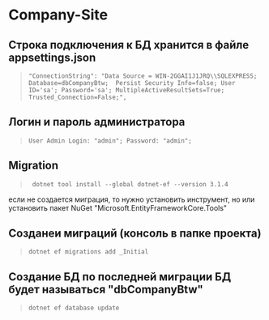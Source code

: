 # Company-Site
## Строка подключения к БД хранится в файле appsettings.json 
 > ` "ConnectionString": "Data Source = WIN-2GGAI1J1JRQ\\SQLEXPRESS; Database=dbCompanyBtw; 
                                    Persist Security Info=false; User ID='sa'; Password='sa';
                                    MultipleActiveResultSets=True; Trusted_Connection=False;", ` 

## Логин и пароль администратора
 > ` User Admin
Login: "admin";
Password: "admin"; `

## Migration 
 > `  dotnet tool install --global dotnet-ef --version 3.1.4 `
 
если не создается миграция, то нужно установить инструмент, но или установить пакет NuGet "Microsoft.EntityFrameworkCore.Tools"

## Созданеи миграций (консоль в папке проекта)
 > ` dotnet ef migrations add _Initial `

## Создание БД по последней миграции БД будет называться "dbCompanyBtw"
 > ` dotnet ef database update `
